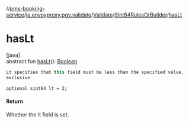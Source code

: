 //[pms-booking-service](../../../../index.md)/[io.envoyproxy.pgv.validate](../../index.md)/[Validate](../index.md)/[SInt64RulesOrBuilder](index.md)/[hasLt](has-lt.md)

# hasLt

[java]\
abstract fun [hasLt](has-lt.md)(): [Boolean](https://kotlinlang.org/api/core/kotlin-stdlib/kotlin/-boolean/index.html)

```kotlin
Lt specifies that this field must be less than the specified value,
exclusive

```
`optional sint64 lt = 2;`

#### Return

Whether the lt field is set.